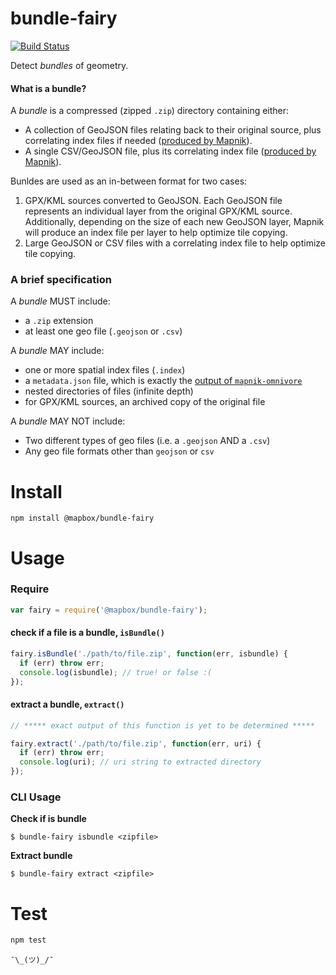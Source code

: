 # bundle-fairy

[![Build Status](https://travis-ci.org/mapbox/bundle-fairy.svg?branch=master)](https://travis-ci.org/mapbox/bundle-fairy)

Detect *bundles* of geometry.

#### What is a bundle?
A *bundle* is a compressed (zipped `.zip`) directory containing either:
- A collection of GeoJSON files relating back to their original source, plus correlating index files if needed ([produced by Mapnik](https://github.com/mapnik/mapnik/tree/master/utils/mapnik-index)).
- A single CSV/GeoJSON file, plus its correlating index file ([produced by Mapnik](https://github.com/mapnik/mapnik/tree/master/utils/mapnik-index)).

Bunldes are used as an in-between format for two cases:

1. GPX/KML sources converted to GeoJSON. Each GeoJSON file represents an individual layer from the original GPX/KML source. Additionally, depending on the size of each new GeoJSON layer, Mapnik will produce an index file per layer to help optimize tile copying.
2. Large GeoJSON or CSV files with a correlating index file to help optimize tile copying.

### A brief specification

A *bundle* MUST include:

* a `.zip` extension
* at least one geo file (`.geojson` or `.csv`)

A *bundle* MAY include:

* one or more spatial index files (`.index`)
* a `metadata.json` file, which is exactly the [output of `mapnik-omnivore`](https://github.com/mapbox/mapnik-omnivore#example-of-returned-metadata)
* nested directories of files (infinite depth)
* for GPX/KML sources, an archived copy of the original file  

A *bundle* MAY NOT include:

* Two different types of geo files (i.e. a `.geojson` AND a `.csv`)
* Any geo file formats other than `geojson` or `csv`

# Install

```
npm install @mapbox/bundle-fairy
```

# Usage

### Require

```javascript
var fairy = require('@mapbox/bundle-fairy');
```

#### check if a file is a bundle, `isBundle()`

```javascript
fairy.isBundle('./path/to/file.zip', function(err, isbundle) {
  if (err) throw err;
  console.log(isbundle); // true! or false :(
});
```

#### extract a bundle, `extract()`
```javascript
// ***** exact output of this function is yet to be determined *****

fairy.extract('./path/to/file.zip', function(err, uri) {
  if (err) throw err;
  console.log(uri); // uri string to extracted directory
});
```

### CLI Usage

**Check if is bundle**
```
$ bundle-fairy isbundle <zipfile>
```

**Extract bundle**
```
$ bundle-fairy extract <zipfile>
```

# Test

```bash
npm test
```

`¯\_(ツ)_/¯`
